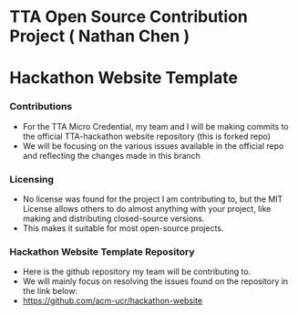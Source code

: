 # TTA Open Source Contribution Project ( Nathan Chen )
# Hackathon Website Template

### Contributions
- For the TTA Micro Credential, my team and I will be making commits to the official TTA-hackathon website repository (this is forked repo)
- We will be focusing on the various issues available in the official repo and reflecting the changes made in this branch 

### Licensing
- No license was found for the project I am contributing to, but the MIT License allows others to do almost anything with your project, like making and distributing closed-source versions. 
- This makes it suitable for most open-source projects.

### Hackathon Website Template Repository
- Here is the github repository my team will be contributing to. 
- We will mainly focus on resolving the issues found on the repository in the link below: 
- https://github.com/acm-ucr/hackathon-website


